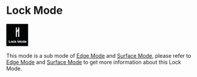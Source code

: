 # Lock Mode

![](../.gitbook/assets/lock.jpg)

This mode is a sub mode of [Edge Mode](../mode/#edge-mode) and [Surface Mode](../mode/#surface-mode), please refer to [Edge Mode](../mode/#edge-mode) and [Surface Mode](../mode/#surface-mode) to get more information about this Lock Mode.

